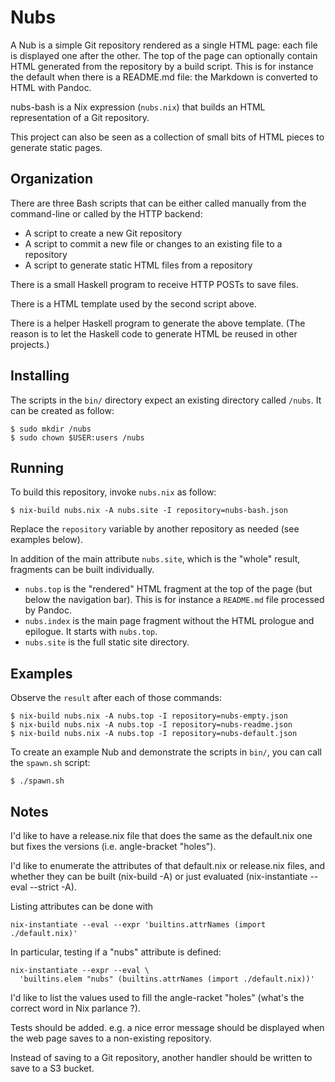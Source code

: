 # Nubs

A Nub is a simple Git repository rendered as a single HTML page: each file is
displayed one after the other. The top of the page can optionally contain HTML
generated from the repository by a build script. This is for instance the
default when there is a README.md file: the Markdown is converted to HTML with
Pandoc.

nubs-bash is a Nix expression (`nubs.nix`) that builds an HTML representation
of a Git repository.

This project can also be seen as a collection of small bits of HTML pieces to
generate static pages.


## Organization

There are three Bash scripts that can be either called manually from the
command-line or called by the HTTP backend:

- A script to create a new Git repository
- A script to commit a new file or changes to an existing file to a repository
- A script to generate static HTML files from a repository

There is a small Haskell program to receive HTTP POSTs to save files.

There is a HTML template used by the second script above.

There is a helper Haskell program to generate the above template. (The reason
is to let the Haskell code to generate HTML be reused in other projects.)


## Installing

The scripts in the `bin/` directory expect an existing directory called
`/nubs`. It can be created as follow:

```
$ sudo mkdir /nubs
$ sudo chown $USER:users /nubs
```


## Running

To build this repository, invoke `nubs.nix` as follow:

```
$ nix-build nubs.nix -A nubs.site -I repository=nubs-bash.json
```

Replace the `repository` variable by another repository as needed (see examples
below).

In addition of the main attribute `nubs.site`, which is the "whole" result,
fragments can be built individually.

- `nubs.top` is the "rendered" HTML fragment at the top of the page (but below
  the navigation bar). This is for instance a `README.md` file processed by
  Pandoc.
- `nubs.index` is the main page fragment without the HTML prologue and
  epilogue. It starts with `nubs.top`.
- `nubs.site` is the full static site directory.


## Examples

Observe the `result` after each of those commands:

```
$ nix-build nubs.nix -A nubs.top -I repository=nubs-empty.json
$ nix-build nubs.nix -A nubs.top -I repository=nubs-readme.json
$ nix-build nubs.nix -A nubs.top -I repository=nubs-default.json
```

To create an example Nub and demonstrate the scripts in `bin/`, you can call
the `spawn.sh` script:

```
$ ./spawn.sh
```


## Notes

I'd like to have a release.nix file that does the same as the default.nix one
but fixes the versions (i.e. angle-bracket "holes").

I'd like to enumerate the attributes of that default.nix or release.nix files,
and whether they can be built (nix-build -A) or just evaluated (nix-instantiate
--eval --strict -A).

Listing attributes can be done with

```
nix-instantiate --eval --expr 'builtins.attrNames (import ./default.nix)'
```

In particular, testing if a "nubs" attribute is defined:

```
nix-instantiate --expr --eval \
  'builtins.elem "nubs" (builtins.attrNames (import ./default.nix))'
```

I'd like to list the values used to fill the angle-racket "holes" (what's the
correct word in Nix parlance ?).

Tests should be added. e.g. a nice error message should be displayed when the
web page saves to a non-existing repository.

Instead of saving to a Git repository, another handler should be written to
save to a S3 bucket.
